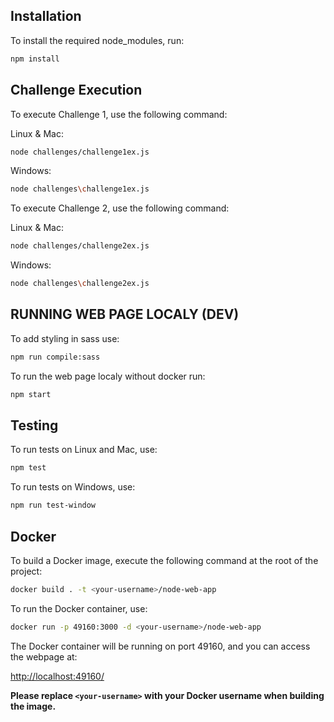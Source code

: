 ## Installation

To install the required node_modules, run:

```bash
npm install
```

## Challenge Execution

To execute Challenge 1, use the following command:

Linux & Mac:

```bash
node challenges/challenge1ex.js
```

Windows:

```bash
node challenges\challenge1ex.js
```

To execute Challenge 2, use the following command:

Linux & Mac:

```bash
node challenges/challenge2ex.js
```

Windows:

```bash
node challenges\challenge2ex.js
```

## RUNNING WEB PAGE LOCALY (DEV)

To add styling in sass use:

```bash
npm run compile:sass
```

To run the web page localy without docker run:

```bash
npm start
```

## Testing

To run tests on Linux and Mac, use:

```bash
npm test
```

To run tests on Windows, use:

```bash
npm run test-window
```

## Docker

To build a Docker image, execute the following command at the root of the project:

```bash
docker build . -t <your-username>/node-web-app
```

To run the Docker container, use:

```bash
docker run -p 49160:3000 -d <your-username>/node-web-app
```

The Docker container will be running on port 49160, and you can access the webpage at:

[http://localhost:49160/](http://localhost:49160/)



**Please replace `<your-username>` with your Docker username when building the image.**


